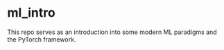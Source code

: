 # ml_intro
This repo serves as an introduction into some modern ML paradigms and the PyTorch framework. 

